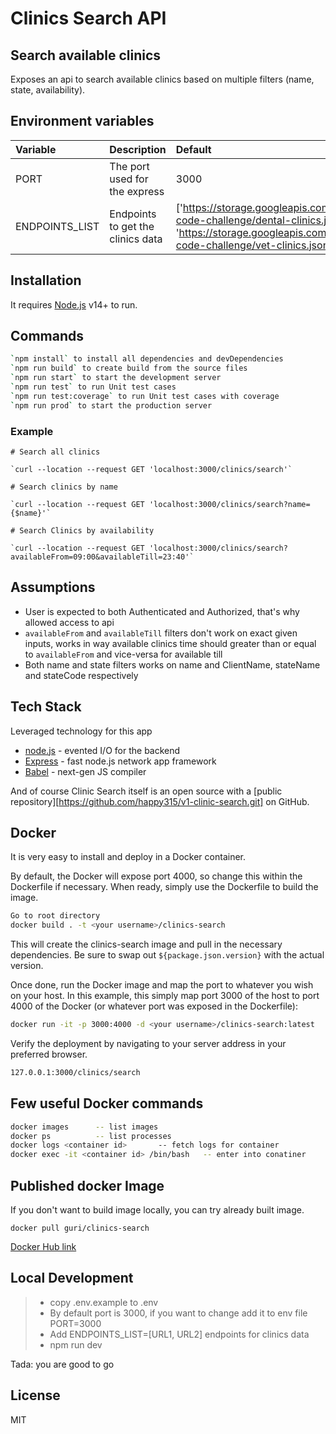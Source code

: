 # Clinics Search API
## Search available clinics

Exposes an api to search available clinics based on multiple filters (name, state, availability).

## Environment variables

| Variable                           | Description                                                                                       | Default                                                                                                                                                         |      Type           |
| :--------------------------------- | :------------------------------------------------------------------------------------------------ | :---------------------------------------------------------------------------------------------------------------------------------------------------------------|---------------------|
| PORT                               | The port used for the express                                                                     |   3000                                                                                                                                                          |       Number        |
| ENDPOINTS_LIST                     | Endpoints to get the clinics data                                                                 | ['https://storage.googleapis.com/scratchpay-code-challenge/dental-clinics.json', 'https://storage.googleapis.com/scratchpay-code-challenge/vet-clinics.json']   |       Array         |


## Installation

It requires [Node.js](https://nodejs.org/) v14+ to run.

## Commands
```sh
`npm install` to install all dependencies and devDependencies 
`npm run build` to create build from the source files
`npm run start` to start the development server
`npm run test` to run Unit test cases
`npm run test:coverage` to run Unit test cases with coverage
`npm run prod` to start the production server
```

### Example

```
# Search all clinics

`curl --location --request GET 'localhost:3000/clinics/search'`

# Search clinics by name

`curl --location --request GET 'localhost:3000/clinics/search?name={$name}'`

# Search Clinics by availability

`curl --location --request GET 'localhost:3000/clinics/search?availableFrom=09:00&availableTill=23:40'`

```

Assumptions
---
- User is expected to both Authenticated and Authorized, that's why allowed access to api 
- `availableFrom` and `availableTill` filters don't work on exact given inputs, works in way available clinics time should greater than or equal to `availableFrom` and vice-versa for available till
- Both name and state filters works on name and ClientName, stateName and stateCode respectively 

## Tech Stack

Leveraged technology for this app
- [node.js](https://nodejs.org/) - evented I/O for the backend
- [Express](https://expressjs.com/) - fast node.js network app framework
- [Babel](https://babeljs.io/) - next-gen JS compiler

And of course Clinic Search itself is an open source with a [public repository][https://github.com/happy315/v1-clinic-search.git]
 on GitHub.

## Docker

It is very easy to install and deploy in a Docker container.

By default, the Docker will expose port 4000, so change this within the
Dockerfile if necessary. When ready, simply use the Dockerfile to
build the image.

```sh
Go to root directory
docker build . -t <your username>/clinics-search
```

This will create the clinics-search image and pull in the necessary dependencies.
Be sure to swap out `${package.json.version}` with the actual
version.

Once done, run the Docker image and map the port to whatever you wish on
your host. In this example, this simply map port 3000 of the host to
port 4000 of the Docker (or whatever port was exposed in the Dockerfile):

```sh
docker run -it -p 3000:4000 -d <your username>/clinics-search:latest
```
Verify the deployment by navigating to your server address in
your preferred browser.

```sh
127.0.0.1:3000/clinics/search
```

Few useful Docker commands
---
```sh
docker images      -- list images
docker ps          -- list processes
docker logs <container id>       -- fetch logs for container
docker exec -it <container id> /bin/bash   -- enter into conatiner
```

Published docker Image
---
If you don't want to build image locally, you can try already built image.
```
docker pull guri/clinics-search
```
[Docker Hub link](https://hub.docker.com/r/guri/clinics-search)

Local Development
---
> - copy .env.example to .env
> - By default port is 3000, if you want to change add it to env file  PORT=3000
> - Add ENDPOINTS_LIST=[URL1, URL2]  endpoints for clinics data
> - npm run dev

Tada: you are good to go

## License
MIT






